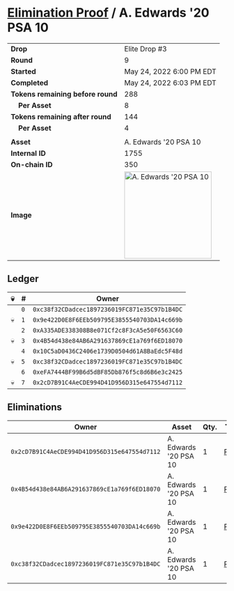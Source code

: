# [Elimination Proof](./readme.md) / A. Edwards &#039;20 PSA 10

|||
|---|---|
| **Drop** | Elite Drop #3 |
| **Round** | 9 |
| **Started** | May 24, 2022 6:00 PM EDT |
| **Completed** | May 24, 2022 6:03 PM EDT |
| **Tokens remaining before round** | 288 |
| **&nbsp;&nbsp;&nbsp;&nbsp;Per Asset** | 8 |
| **Tokens remaining after round** | 144 |
| **&nbsp;&nbsp;&nbsp;&nbsp;Per Asset** | 4 |
| | |
| **Asset** | A. Edwards &#039;20 PSA 10 |
| **Internal ID** | 1755 |
| **On-chain ID** | 350 |
| **Image** | <img src="https://tcdn.blokpax.com/9648a5d9-186d-4213-811c-8ba418422816/ecceb58a2f51b3218a216b6f351a4180c55f47d80e0c20a047f8f46bc4b7eed2.png" height="200" alt="A. Edwards &#039;20 PSA 10" /> |

## Ledger

| 💀 | # | Owner |
| --- | --- | --- |
|  | `0` | `0xc38f32CDadcec1897236019FC871e35C97b1B4DC` |
| 💀 | `1` | `0x9e422D0E8F6EEb509795E3855540703DA14c669b` |
|  | `2` | `0xA335ADE338308B8e071Cf2c8F3cA5e50F6563C60` |
| 💀 | `3` | `0x4B54d438e84AB6A291637869cE1a769f6ED18070` |
|  | `4` | `0x10C5aD0436C2406e1739D0504d61A8BaEdc5F48d` |
| 💀 | `5` | `0xc38f32CDadcec1897236019FC871e35C97b1B4DC` |
|  | `6` | `0xeFA7444BF99B6d5dBF85Db876f5c8d6B6e3c2425` |
| 💀 | `7` | `0x2cD7B91C4AeCDE994D41D956D315e647554d7112` |


## Eliminations

| Owner | Asset | Qty. | Transaction |
| --- | --- | --- | --- |
| `0x2cD7B91C4AeCDE994D41D956D315e647554d7112` | A. Edwards '20 PSA 10 | 1 | [Polygonscan](https://polygonscan.com/tx/0x9320c18c60df88865f00d7926b696b161ca4cf2d2fd5978a599de87530a2bbda) |
| `0x4B54d438e84AB6A291637869cE1a769f6ED18070` | A. Edwards '20 PSA 10 | 1 | [Polygonscan](https://polygonscan.com/tx/0x649059d68b7f598dfca11de5697f77b097f898ba5743c6b1e899724050e24c9b) |
| `0x9e422D0E8F6EEb509795E3855540703DA14c669b` | A. Edwards '20 PSA 10 | 1 | [Polygonscan](https://polygonscan.com/tx/0xa6b55cc7c54d9f8cd26c880b5845e454170cc6ce23afdbd680669d2953b1e899) |
| `0xc38f32CDadcec1897236019FC871e35C97b1B4DC` | A. Edwards '20 PSA 10 | 1 | [Polygonscan](https://polygonscan.com/tx/0x197e59250c18832efbb06406b157c13ed3a498d7b4a1e17bc1fc34ee1215061d) |
